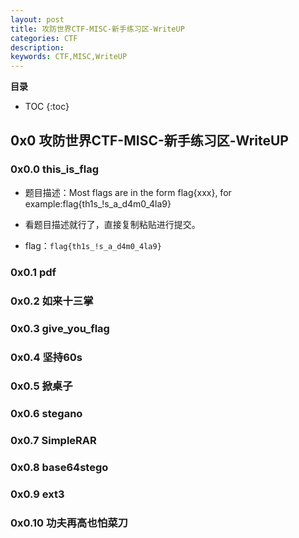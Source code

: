 ```yaml
---
layout: post
title: 攻防世界CTF-MISC-新手练习区-WriteUP
categories: CTF
description: 
keywords: CTF,MISC,WriteUP
---
```




**目录**

* TOC
{:toc}
## 0x0 攻防世界CTF-MISC-新手练习区-WriteUP

### 0x0.0 this_is_flag

- 题目描述：Most flags are in the form flag{xxx}, for example:flag{th1s_!s_a_d4m0_4la9}
- 看题目描述就行了，直接复制粘贴进行提交。

- flag：`flag{th1s_!s_a_d4m0_4la9}`

### 0x0.1 pdf



### 0x0.2 如来十三掌



### 0x0.3 give_you_flag



### 0x0.4 坚持60s



### 0x0.5 掀桌子



### 0x0.6 stegano



### 0x0.7 SimpleRAR



### 0x0.8 base64stego



### 0x0.9 ext3



### 0x0.10 功夫再高也怕菜刀 

